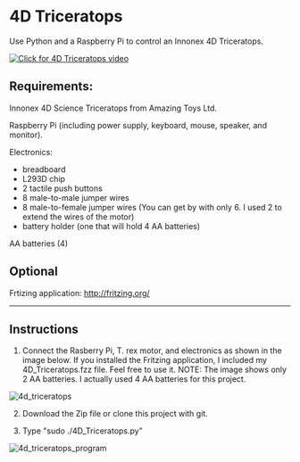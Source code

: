 # 4D Triceratops
Use Python and a Raspberry Pi to control an Innonex 4D Triceratops.

[![Click for 4D Triceratops video](https://user-images.githubusercontent.com/13591438/27349413-b6ea1742-55bc-11e7-9ab5-5c183b34e8ab.JPG)](https://www.dropbox.com/s/b7gepwxhe4x90k7/4D_Triceratops.AVI?dl=0)

## Requirements:
  Innonex 4D Science Triceratops from Amazing Toys Ltd.
  
  Raspberry Pi (including power supply, keyboard, mouse, speaker, and monitor).
  
  Electronics:
   * breadboard
   * L293D chip
   * 2 tactile push buttons
   * 8 male-to-male jumper wires
   * 8 male-to-female jumper wires (You can get by with only 6. I used 2 to extend the wires of the motor)
   * battery holder (one that will hold 4 AA batteries)
  
  AA batteries (4)

## Optional
  Frtizing application:
  http://fritzing.org/

____________________________________

## Instructions

1) Connect the Rasberry Pi, T. rex motor, and electronics as shown in the image below. If you installed the Fritzing application, I included my 4D_Triceratops.fzz file. Feel free to use it. NOTE: The image shows only 2 AA batteries. I actually used 4 AA batteries for this project.

![4d_triceratops](https://user-images.githubusercontent.com/13591438/37245267-2d4cc3c2-245b-11e8-8b49-5109dfbf4dc7.png)

2) Download the Zip file or clone this project with git.

3) Type "sudo ./4D_Triceratops.py"

![4d_triceratops_program](https://user-images.githubusercontent.com/13591438/27269193-5eb32566-547a-11e7-90ee-321f5d318505.png)
